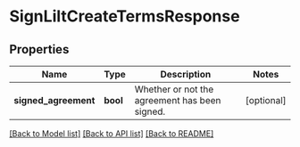 # SignLiltCreateTermsResponse

## Properties
Name | Type | Description | Notes
------------ | ------------- | ------------- | -------------
**signed_agreement** | **bool** | Whether or not the agreement has been signed. | [optional] 

[[Back to Model list]](../README.md#documentation-for-models) [[Back to API list]](../README.md#documentation-for-api-endpoints) [[Back to README]](../README.md)


